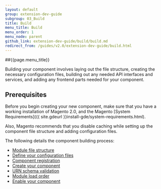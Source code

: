 ```yaml
---
layout: default
group: extension-dev-guide
subgroup: 03_Build
title: Build
menu_title: Build
menu_order: 1
menu_node: parent
github_link: extension-dev-guide/build/build.md
redirect_from: /guides/v2.0/extension-dev-guide/build.html
---
```


##{{page.menu_title}}

Building your component involves laying out the file structure, creating the necessary configuration files, building out any needed API interfaces and services, and adding any frontend parts needed for your component.

<h2 id="create-component-basics">Prerequisites</h2>
Before you begin creating your new component, make sure that you have a working installation of Magento 2.0, and the Magento [System Requirements]({{ site.gdeurl }}install-gde/system-requirements.html).

Also, Magento recommends that you disable caching while setting up the component file structure and adding configuration files. 

The following details the component building process:


* [Module file structure](module-file-structure.html)
* [Define your configuration files](required-configuration-files.html)
* [Component registration](component-registration.html)
* [Create your component](create_component.html)
* [URN schema validation](XSD-XML-validation.html)
* [Module load order](module-load-order.html)
* [Enable your component](enable-module.html)

